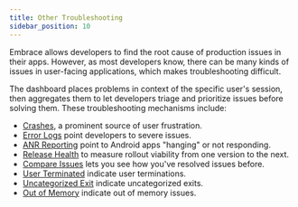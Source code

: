 ```yaml
---
title: Other Troubleshooting
sidebar_position: 10
---
```


Embrace allows developers to find the root cause of production issues in their apps. However, as most developers know, there can be many kinds of issues in user-facing applications, which makes troubleshooting difficult.

The dashboard places problems in context of the specific user's session, then aggregates them to let developers triage and prioritize issues before solving them. These troubleshooting mechanisms include:

- [Crashes](/product/crashes/index.md), a prominent source of user frustration.
- [Error Logs](/product/troubleshooting/error-logs.md) point developers to severe issues.
- [ANR Reporting](/product/troubleshooting/anr-reporting.md) point to Android apps "hanging" or not responding.
- [Release Health](/product/release-health.md) to measure rollout viability from one version to the next.
- [Compare Issues](/product/troubleshooting/compare.md) lets you see how you've resolved issues before.
- [User Terminated](/product/troubleshooting/user-termination.md) indicate user terminations.
- [Uncategorized Exit](/product/troubleshooting/uncategorized-exit.md) indicate uncategorized exits.
- [Out of Memory](/product/troubleshooting/out-of-memory.md) indicate out of memory issues.
